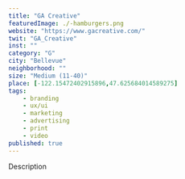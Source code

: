 ```yaml
---
title: "GA Creative"
featuredImage: ./-hamburgers.png
website: "https://www.gacreative.com/"
twit: "GA_Creative"
inst: ""
category: "G"
city: "Bellevue"
neighborhood: ""
size: "Medium (11-40)"
place: [-122.15472402915896,47.625684014589275]
tags:
    - branding
    - ux/ui
    - marketing
    - advertising
    - print
    - video
published: true
---
```


Description
